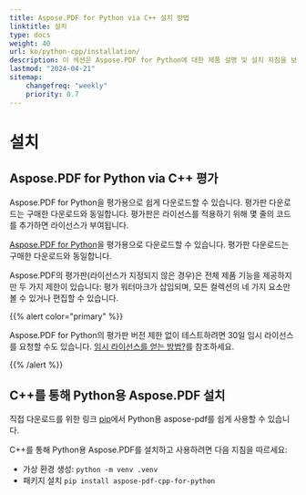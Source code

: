 ```yaml
---
title: Aspose.PDF for Python via C++ 설치 방법
linktitle: 설치
type: docs
weight: 40
url: ko/python-cpp/installation/
description: 이 섹션은 Aspose.PDF for Python에 대한 제품 설명 및 설치 지침을 보여줍니다.
lastmod: "2024-04-21"
sitemap:
    changefreq: "weekly"
    priority: 0.7
---
```


# 설치

## Aspose.PDF for Python via C++ 평가

Aspose.PDF for Python을 평가용으로 쉽게 다운로드할 수 있습니다. 평가판 다운로드는 구매한 다운로드와 동일합니다. 평가판은 라이선스를 적용하기 위해 몇 줄의 코드를 추가하면 라이선스가 부여됩니다.

[Aspose.PDF for Python](https://releases.aspose.com/pdf/pythoncpp/)을 평가용으로 다운로드할 수 있습니다. 평가판 다운로드는 구매한 다운로드와 동일합니다.

Aspose.PDF의 평가판(라이선스가 지정되지 않은 경우)은 전체 제품 기능을 제공하지만 두 가지 제한이 있습니다: 평가 워터마크가 삽입되며, 모든 컬렉션의 네 가지 요소만 볼 수 있거나 편집할 수 있습니다.


{{% alert color="primary" %}}

Aspose.PDF for Python의 평가판 버전 제한 없이 테스트하려면 30일 임시 라이선스를 요청할 수도 있습니다. [임시 라이선스를 얻는 방법?](https://purchase.aspose.com/temporary-license)를 참조하세요.

{{% /alert %}}

## C++를 통해 Python용 Aspose.PDF 설치

직접 다운로드를 위한 링크 [pip](https://pypi.org/project/aspose-pdf-cpp-for-python/)에서 Python용 aspose-pdf를 쉽게 사용할 수 있습니다.

C++를 통해 Python용 Aspose.PDF를 설치하고 사용하려면 다음 지침을 따르세요:

- 가상 환경 생성: `python -m venv .venv`
- 패키지 설치 `pip install aspose-pdf-cpp-for-python`